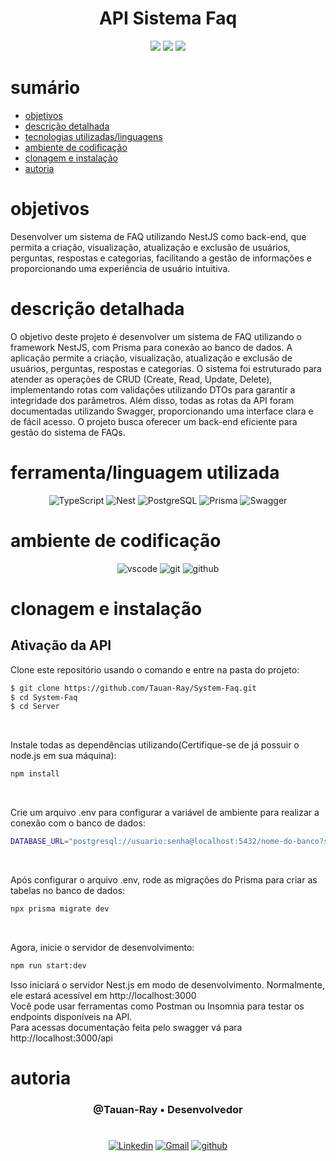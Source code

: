 <h1 align="center">API Sistema Faq</h1>


<p align="center">
  <image
  src="https://img.shields.io/github/languages/count/Tauan-Ray/System-Faq"
  />
  <image
  src="https://img.shields.io/github/languages/top/Tauan-Ray/System-Faq"
  />
  <image
  src="https://img.shields.io/github/last-commit/Tauan-Ray/System-Faq"
  />
</p>

# sumário 

- [objetivos](#id01)
- [descrição detalhada](#id01.01)
- [tecnologias utilizadas/linguagens](#id02)
- [ambiente de codificação](#id03)
- [clonagem e instalação](#id04)
- [autoria](#id05)



# objetivos <a name="id01"></a>
Desenvolver um sistema de FAQ utilizando NestJS como back-end, que permita a criação, visualização, atualização e exclusão de usuários, perguntas, respostas e categorias, facilitando a gestão de informações e proporcionando uma experiência de usuário intuitiva.


# descrição detalhada <a name="id01.01"></a>
O objetivo deste projeto é desenvolver um sistema de FAQ utilizando o framework NestJS, com Prisma para conexão ao banco de dados. A aplicação permite a criação, visualização, atualização e exclusão de usuários, perguntas, respostas e categorias. O sistema foi estruturado para atender as operações de CRUD (Create, Read, Update, Delete), implementando rotas com validações utilizando DTOs para garantir a integridade dos parâmetros. Além disso, todas as rotas da API foram documentadas utilizando Swagger, proporcionando uma interface clara e de fácil acesso. O projeto busca oferecer um back-end eficiente para gestão do sistema de FAQs.


# ferramenta/linguagem utilizada <a name="id02"></a>

<div  align='center'> 
  
![TypeScript](https://img.shields.io/badge/TypeScript-007ACC?style=for-the-badge&logo=typescript&logoColor=white)
![Nest](https://img.shields.io/badge/nestjs-%23E0234E.svg?style=for-the-badge&logo=nestjs&logoColor=white)
![PostgreSQL](https://img.shields.io/badge/PostgreSQL-000?style=for-the-badge&logo=postgresql)
![Prisma](https://img.shields.io/badge/Prisma-3982CE?style=for-the-badge&logo=Prisma&logoColor=white)
![Swagger](https://img.shields.io/badge/-Swagger-%23Clojure?style=for-the-badge&logo=swagger&logoColor=white)
</div>

# ambiente de codificação <a name="id03"></a>

<div  align='center'> 

![vscode](https://img.shields.io/badge/VSCode-0D1117?style=for-the-badge&logo=visual%20studio%20code&logoColor=blue)
![git](https://img.shields.io/badge/GIT-0D1117?style=for-the-badge&logo=git&logoColor=red)
![github](https://img.shields.io/badge/Github-0D1117?style=for-the-badge&logo=github&logoColor=fff)
</div>


# clonagem e instalação <a name="id04"></a>

## Ativação da API
Clone este repositório usando o comando e entre na pasta do projeto:

```bash
$ git clone https://github.com/Tauan-Ray/System-Faq.git
$ cd System-Faq
$ cd Server
```
<br>

Instale todas as dependências utilizando(Certifique-se de já possuir o node.js em sua máquina): 
```bash
npm install
```
<br>

Crie um arquivo .env para configurar a variável de ambiente para realizar a conexão com o banco de dados:
```bash
DATABASE_URL="postgresql://usuario:senha@localhost:5432/nome-do-banco?schema=public"
```
<br>

Após configurar o arquivo .env, rode as migrações do Prisma para criar as tabelas no banco de dados:
```bash
npx prisma migrate dev
```
<br>

Agora, inicie o servidor de desenvolvimento:
```bash
npm run start:dev
```
Isso iniciará o servidor Nest.js em modo de desenvolvimento. Normalmente, ele estará acessível em http://localhost:3000<br>
Você pode usar ferramentas como Postman ou Insomnia para testar os endpoints disponíveis na API.
<br>
Para acessas documentação feita pelo swagger vá para http://localhost:3000/api


# autoria <a name="id05"></a>

<h3 align='center'> @Tauan-Ray • Desenvolvedor
 </h3>

#

<div  align='center'>

[![Linkedin](https://img.shields.io/badge/LinkedIn-0D1117?style=for-the-badge&logo=linkedin&logoColor=blue)](https://www.linkedin.com/in/tauan-ray-castro-venuto/)
<a href = "mailto:tauanray995@gmail.com">
![Gmail](https://img.shields.io/badge/Gmail-0D1117?style=for-the-badge&logo=gmail&logoColor=red)</a>
[![github](https://img.shields.io/badge/Github-0D1117?style=for-the-badge&logo=github&logoColor=fff)](https://www.github.com/Tauan-Ray)
</div>
